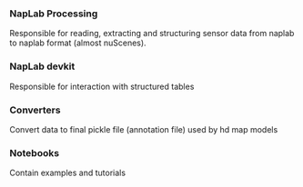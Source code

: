 ### NapLab Processing

Responsible for reading, extracting and structuring sensor data from naplab to naplab format (almost nuScenes).


### NapLab devkit 

Responsible for interaction with structured tables 


### Converters 

Convert data to final pickle file (annotation file) used by hd map models

### Notebooks 

Contain examples and tutorials